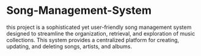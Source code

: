 # Song-Management-System
this project is a sophisticated yet user-friendly song management system designed to streamline the organization, retrieval, and exploration of music collections. This system provides a centralized platform for creating, updating, and deleting songs, artists, and albums.
